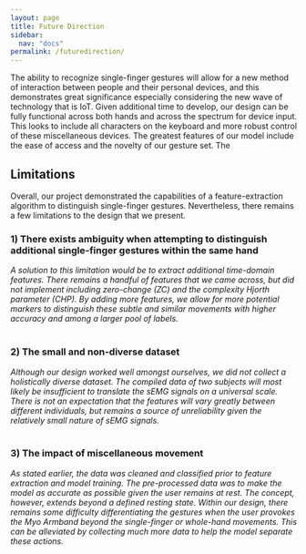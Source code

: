 ```yaml
---
layout: page
title: Future Direction
sidebar:
  nav: "docs"
permalink: /futuredirection/
---
```

<html>
  <body>
    <p>The ability to recognize single-finger gestures will allow for a new method of interaction between people and their personal devices, and this demonstrates great significance especially considering the new wave of technology that is IoT. Given additional time to develop, our design can be fully functional across both hands and across the spectrum for device input. This looks to include all characters on the keyboard and more robust control of these miscellaneous devices. The greatest features of our model include the ease of access and the novelty of our gesture set. The </p>
    <h2>Limitations</h2>
    <p>Overall, our project demonstrated the capabilities of a feature-extraction algorithm to distinguish single-finger gestures. Nevertheless, there remains a few limitations to the design that we present.<br>
    <h3>1) There exists ambiguity when attempting to distinguish additional single-finger gestures within the same hand</h3>
      <i>A solution to this limitation would be to extract additional time-domain features. There remains a handful of features that we came across, but did not implement including zero-change (ZC) and the complexity Hjorth parameter (CHP). By adding more features, we allow for more potential markers to distinguish these subtle and similar movements with higher accuracy and among a larger pool of labels.</i><br><br>
    <h3>2) The small and non-diverse dataset</h3>
      <i>Although our design worked well amongst ourselves, we did not collect a holistically diverse dataset. The compiled data of two subjects will most likely be insufficient to translate the sEMG signals on a universal scale. There is not an expectation that the features will vary greatly between different individuals, but remains a source of unreliability given the relatively small nature of sEMG signals.</i><br><br>
    <h3>3) The impact of miscellaneous movement</h3>
      <i>As stated earlier, the data was cleaned and classified prior to feature extraction and model training. The pre-processed data was to make the model as accurate as possible given the user remains at rest. The concept, however, extends beyond a defined resting state. Within our design, there remains some difficulty differentiating the gestures when the user provokes the Myo Armband beyond the single-finger or whole-hand movements. This can be alleviated by collecting much more data to help the model separate these actions. </i>
    </p>
  </body></html>
